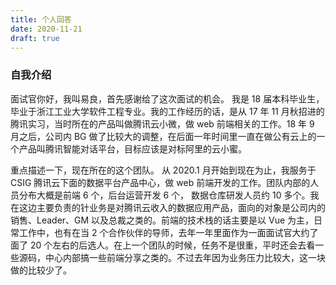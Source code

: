 ```yaml
---
title: 个人回答
date: 2020-11-21
draft: true
---
```


### 自我介绍

面试官你好，我叫易良，首先感谢给了这次面试的机会。 我是 18 届本科毕业生，毕业于浙江工业大学软件工程专业。我的工作经历的话，是从 17 年 11 月秋招进的腾讯实习，当时所在的产品叫做腾讯云小微，做 web 前端相关的工作。18 年 9 月之后，公司内 BG 做了比较大的调整，在后面一年时间里一直在做公有云上的一个产品叫腾讯智能对话平台，目标应该是对标阿里的云小蜜。

重点描述一下，现在所在的这个团队。 从 2020.1 月开始到现在为止，我服务于 CSIG 腾讯云下面的数据平台产品中心，做 web 前端开发的工作。团队内部的人员分布大概是前端 6 个，后台运营开发 6 个， 数据仓库研发人员约 10 多个。我在这边主要负责的针业务是对腾讯云收入的数据应用产品，面向的对象是公司内的 销售、Leader、GM 以及总裁之类的。前端的技术栈的话主要是以 Vue 为主，日常工作中，也有在当 2 个合作伙伴的导师，去年一年里面作为一面面试官大约了面了 20 个左右的后选人。在上一个团队的时候，任务不是很重，平时还会去看一些源码，中心内部搞一些前端分享之类的。不过去年因为业务压力比较大，这一块做的比较少了。
